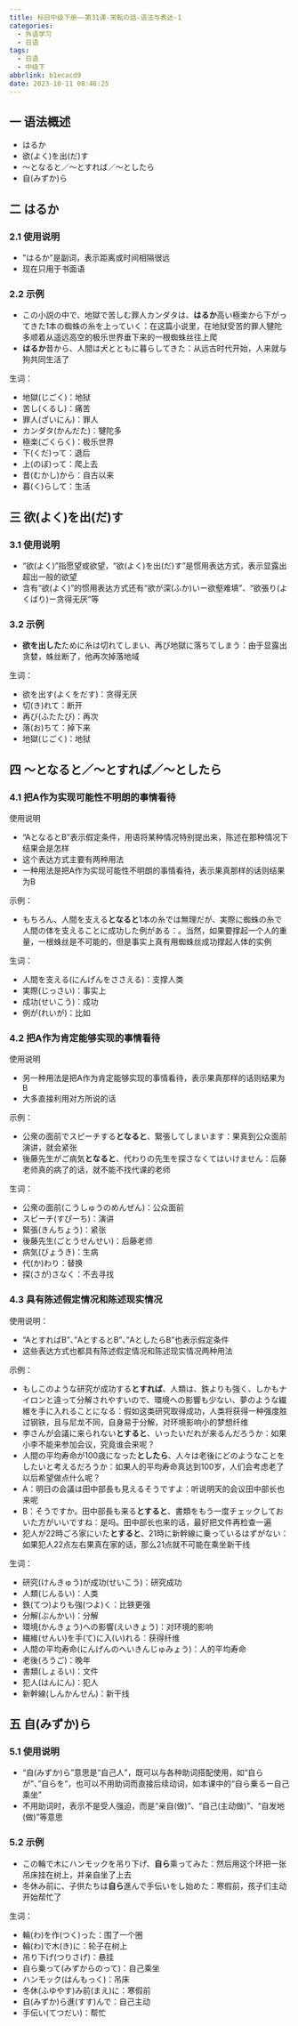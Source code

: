 ```yaml
---
title: 标日中级下册——第31课-栄転の話-语法与表达-1
categories:
  - 外语学习
  - 日语
tags:
  - 日语
  - 中级下
abbrlink: b1ecacd9
date: 2023-10-11 08:46:25
---
```

## 一 语法概述

*  はるか
*  欲(よく)を出(だ)す
*  ～となると／～とすれば／～としたら
*  自(みずか)ら

<!--more-->

## 二 はるか

### 2.1 使用说明

* "はるか"是副词，表示距离或时间相隔很远
* 现在只用于书面语

### 2.2 示例

* この小説の中で、地獄で苦しむ罪人カンダタは、**はるか**高い極楽から下がってきた1本の蜘蛛の糸を上っていく：在这篇小说里，在地狱受苦的罪人犍陀多顺着从遥远高空的极乐世界垂下来的一根蜘蛛丝往上爬
* **はるか**昔から、人間は犬とともに暮らしてきた：从远古时代开始，人来就与狗共同生活了

生词：

* 地獄(じごく)：地狱
* 苦し(くるし)：痛苦
* 罪人(ざいにん)：罪人
* カンダタ(かんだた)：犍陀多
* 極楽(ごくらく)：极乐世界
* 下(くだ)って：退后
* 上(のぼ)って：爬上去
* 昔(むかし)から：自古以来
* 暮(く)らして：生活

## 三 欲(よく)を出(だ)す

### 3.1 使用说明

* “欲(よく)”指愿望或欲望，“欲(よく)を出(だ)す”是惯用表达方式，表示显露出超出一般的欲望
* 含有“欲(よく)”的惯用表达方式还有“欲が深(ふか)いー欲壑难填”、“欲張り(よくばり)ー贪得无厌”等

### 3.2 示例

* **欲を出した**ために糸は切れてしまい、再び地獄に落ちてしまう：由于显露出贪婪，蛛丝断了，他再次掉落地域

生词：

* 欲を出す(よくをだす)：贪得无厌
* 切(き)れて：断开
* 再び(ふたたび)：再次
* 落(お)ちて：掉下来
* 地獄(じごく)：地狱

## 四 ～となると／～とすれば／～としたら

### 4.1 把A作为实现可能性不明朗的事情看待

使用说明

* “AとなるとB”表示假定条件，用语将某种情况特别提出来，陈述在那种情况下结果会是怎样
* 这个表达方式主要有两种用法
* 一种用法是把A作为实现可能性不明朗的事情看待，表示果真那样的话则结果为B

示例：

* もちろん、人間を支える**となると**1本の糸では無理だが、実際に蜘蛛の糸で人間の体を支えることに成功した例がある：。当然，如果要撑起一个人的重量，一根蛛丝是不可能的，但是事实上真有用蜘蛛丝成功撑起人体的实例

生词：

* 人間を支える(にんげんをささえる)：支撑人类
* 実際(じっさい)：事实上
* 成功(せいこう)：成功
* 例が(れいが)：比如

### 4.2 把A作为肯定能够实现的事情看待

使用说明

* 另一种用法是把A作为肯定能够实现的事情看待，表示果真那样的话则结果为B
* 大多直接利用对方所说的话

示例：

* 公衆の面前でスピーチする**となると**、緊張してしまいます：果真到公众面前演讲，就会紧张
* 後藤先生がご病気**となると**、代わりの先生を探さなくてはいけません：后藤老师真的病了的话，就不能不找代课的老师

生词：

* 公衆の面前(こうしゅうのめんぜん)：公众面前
* スピーチ(すぴーち)：演讲
* 緊張(きんちょう)：紧张
* 後藤先生(ごとうせんせい)：后藤老师
* 病気(びょうき)：生病
* 代(か)わり：替换
* 探(さが)さなく：不去寻找

### 4.3 具有陈述假定情况和陈述现实情况

使用说明：

* “AとすればB”、”AとするとB”、”AとしたらB”也表示假定条件
* 这些表达方式也都具有陈述假定情况和陈述现实情况两种用法

示例：

* もしこのような研究が成功する**とすれば**、人類は、鉄よりも強く、しかもナイロンと違って分解されやすいので、環境への影響も少ない、夢のような繊維を手に入れることになる：假如这类研究取得成功，人类将获得一种强度胜过钢铁，且与尼龙不同，自身易于分解，对环境影响小的梦想纤维
* 李さんが会議に来られない**とすると**、いったいだれが来るんだろうか：如果小李不能来参加会议，究竟谁会来呢？
* 人間の平均寿命が100歳になった**としたら**、人々は老後にどのようなことをしたいと考えるだろうか：如果人的平均寿命真达到100岁，人们会考虑老了以后希望做点什么呢？
* A：明日の会議は田中部長も見えるそうですよ：听说明天的会议田中部长也来呢
* B：そうですか。田中部長も来る**とすると**、書類をもう一度チェックしておいた方がいいですね：是吗。田中部长也来的话，最好把文件再检查一遍
* 犯人が22時ごろ家にいた**とすると**、21時に新幹線に乗っているはずがない：如果犯人22点左右果真在家的话，那么21点就不可能在乘坐新干线

生词：

* 研究(けんきゅう)が成功(せいこう)：研究成功
* 人類(じんるい)：人类
* 鉄(てつ)よりも強(つよ)く：比铁更强
* 分解(ぶんかい)：分解
* 環境(かんきょう)への影響(えいきょう)：对环境的影响
* 繊維(せんい)を手(て)に入(い)れる：获得纤维
* 人間の平均寿命(にんげんのへいきんじゅみょう)：人的平均寿命
* 老後(ろうご)：晚年
* 書類(しょるい)：文件
* 犯人(はんにん)：犯人
* 新幹線(しんかんせん)：新干线

## 五 自(みずか)ら

### 5.1 使用说明

* “自(みずか)ら”意思是“自己人”，既可以与各种助词搭配使用，如“自らが”、”自らを”，也可以不用助词而直接后续动词，如本课中的“自ら乗るー自己乘坐”
* 不用助词时，表示不是受人强迫，而是“亲自(做)”、“自己(主动做)”、“自发地(做)”等意思

### 5.2 示例

* この輪で木にハンモックを吊り下げ、**自ら**乘ってみた：然后用这个环把一张吊床挂在树上，并亲自坐了上去
* 冬休み前に、子供たちは**自ら**進んで手伝いをし始めた：寒假前，孩子们主动开始帮忙了

生词：

* 輪(わ)を作(つく)った：围了一个圈
* 輪(わ)で木(き)に：轮子在树上
* 吊り下げ(つりさげ)：悬挂
* 自ら乗って(みずからのって)：自己乘坐
* ハンモック(はんもっく)：吊床
* 冬休(ふゆやす)み前(まえ)に：寒假前
* 自(みずか)ら進(すす)んで：自己主动
* 手伝い(てつだい)：帮忙